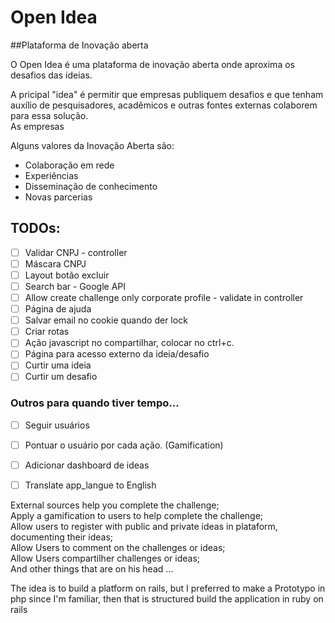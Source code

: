 # Open Idea

##Plataforma de Inovação aberta

O Open Idea é uma plataforma de inovação aberta onde aproxima os desafios das ideias.<br>

A pricipal "idea" é permitir que empresas publiquem desafios e que tenham auxílio de pesquisadores, acadêmicos e outras fontes externas colaborem para essa solução.<br>
As empresas

Alguns valores da Inovação Aberta são:
* Colaboração em rede
* Experiências
* Disseminação de conhecimento
* Novas parcerias

## TODOs:

- [ ] Validar CNPJ - controller
- [ ] Máscara CNPJ
- [ ] Layout botão excluir
- [ ] Search bar - Google API
- [ ] Allow create challenge only corporate profile - validate in controller
- [ ] Página de ajuda
- [ ] Salvar email no cookie quando der lock
- [ ] Criar rotas
- [ ] Ação javascript no compartilhar, colocar no ctrl+c.
- [ ] Página para acesso externo da ideia/desafio
- [ ] Curtir uma ideia
- [ ] Curtir um desafio

### Outros para quando tiver tempo...
- [ ] Seguir usuários
- [ ] Pontuar o usuário por cada ação. (Gamification)
- [ ] Adicionar dashboard de ideas
- [ ] Translate app_langue to English


External sources help you complete the challenge;<br>
Apply a gamification to users to help complete the challenge;<br>
Allow users to register with public and private ideas in plataform, documenting their ideas;<br>
Allow Users to comment on the challenges or ideas;<br>
Allow Users compartilher challenges or ideas;<br>
And other things that are on his head ...<br>

The idea is to build a platform on rails, but I preferred to make a Prototypo in php since I'm familiar, then that is structured build the application in ruby on rails
